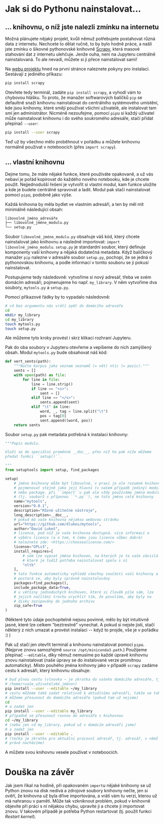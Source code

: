 # Jak si do Pythonu nainstalovat...

## ... knihovnu, o níž jste nalezli zmínku na internetu

Možná plánujete nějaký projekt, kvůli němuž potřebujete postahovat různá data z internetu. Nechcete to dělat ručně, to by bylo hodně práce, a našli jste zmínku o šikovné pythonovské knihovně [Scrapy](https://scrapy.org/), která masové stahování dat z internetu ulehčuje. Jenže ouha, není na Jupyteru centrálně nainstalovaná. To ale nevadí, můžete si ji přece nainstalovat sami!

Na [webu projektu](https://scrapy.org/) hned na první stránce naleznete pokyny pro instalaci. Sestávají z jediného příkazu:

```sh
pip install scrapy
```

Otevřete tedy terminál, zadáte `pip install scrapy`, a vyhodí vám to chybovou hlášku. To proto, že manažer softwarových balíčků `pip` se defaultně snaží knihovnu nainstalovat do centrálního systémového umístění, kde jsou knihovny, které smějí používat všichni uživatelé, ale instalovat tam smí jen administrátor. Nicméně nezoufejme, pomocí `pip`u si každý uživatel může nainstalovat knihovnu i do svého soukromého adresáře, stačí přidat přepínač `--user`:

```sh
pip install --user scrapy
```

Teď už by všechno mělo proběhnout v pořádku a můžete knihovnu normálně používat v noteboocích (přes `import scrapy`).

## ... vlastní knihovnu

Dejme tomu, že máte nějaké funkce, které používáte opakovaně, a už vás nebaví je pořád kopírovat do každého nového notebooku, kde je chcete použít. Nejjednodušší řešení je vytvořit si vlastní modul, kam funkce uložíte a kde je budete centrálně spravovat a ladit. Modul pak stačí nainstalovat pomocí `pip`u, podobně jako výše.

Každá knihovna by měla bydlet ve vlastním adresáři, a ten by měl mít minimálně následující obsah:

```sh
libovolné_jméno_adresáře
├── libovolné_jméno_modulu.py
└── setup.py
```

Soubor `libovolné_jméno_modulu.py` obsahuje váš kód, který chcete nainstalovat jako knihovnu a následně importovat: `import libovolné_jméno_modulu`. `setup.py` je standardní soubor, který definuje komponenty vaší knihovny a nějaká dodatečná metadata. Když balíčkový manažer `pip` nalezne v adresáře soubor `setup.py`, pochopí, že se jedná o pythonovskou knihovnu, a podle informací v tomto souboru se ji pokusí nainstalovat.

Postupujeme tedy následovně: vytvoříme si nový adresář, třeba ve svém domácím adresáři, pojmenujeme ho např. `my_library`. V něm vytvoříme dva soubory, `mytools.py` a `setup.py`.

Pomocí příkazové řádky by to vypadalo následovně:

```sh
# cd bez argumentu nás vrátí zpět do domácího adresáře
cd
mkdir my_library
cd my_library
touch mytools.py
touch setup.py
```

Ale můžeme tyto kroky provést i skrz klikací rozhraní Jupyteru.

Pak do oba soubory v Jupyteru otevřeme a vepíšeme do nich zamýšlený obsah. Modul `mytools.py` bude obsahovat náš kód:

```python
def vert_sents(path):
    """Načte korpus jako seznam seznamů (= vět) ntic (= pozic)."""
    sents = []
    with open(path) as file:
        for line in file:
            line = line.strip()
            if line == "<s>":
                sent = []
            elif line == "</s>":
                sents.append(sent)
            elif "\t" in line:
                word, _, tag = line.split("\t")
                pos = tag[0]
                sent.append((word, pos))
    return sents
```

Soubor `setup.py` pak metadata potřebná k instalaci knihovny:

```python
"""Popis modulu.

Uloží se do speciální proměnné __doc__, přes níž ho pak níže můžeme
předat funkci ``setup()``.

"""
from setuptools import setup, find_packages

setup(
    # jméno knihovny může být libovolné, v praxi je ale rozumné knihovnu
    # pojmenovat stejně jako její hlavní (v našem případě jediný) modul
    # nebo package. při ``import``u pak ale vždy používáme jména modulů
    # (tj. souborů s příponou ``*.py``), ne toto jméno celé knihovny
    name="mytools",
    version="0.0.1",
    description="Různé užitečné nástroje",
    long_description=__doc__,
    # pokud má vaše knihovna nějakou webovou stránku
    url="https://github.com/dlukes/mytools",
    author="David Lukeš",
    # licence, pod níž je vaše knihovna dostupná. více informací o
    # výběru licence (a o tom, k čemu jsou licence vůbec dobré)
    # naleznete zde: <https://choosealicense.com/>
    license="GPLv3",
    install_requires=[
        # sem lze vypsat jména knihoven, na kterých je ta vaše závislá a
        # které je tudíž potřeba nainstalovat spolu s ní
        "nltk"
    ],
    # tato funkce automaticky vyhledá všechny součásti vaší knihovny a
    # postará se, aby byly správně nainstalovány
    packages=find_packages(),
    include_package_data=True,
    # u většiny jednoduchých knihoven, které si člověk píše sám, lze
    # jejich načítání trochu urychlit tím, že povolíme, aby byly na
    # disku zazipovány do jednoho archivu
    zip_safe=True
)
```

(Některé tyto údaje pochopitelně nejsou povinné, mělo by být intuitivně jasné, které lze celkem "beztrestně" vynechat. A pokud si nejste jisti, stačí některý z nich umazat a provést instalaci -- když to projde, vše je v pořádku :) )

Pak už stačí jen otevřít terminál a knihovnu nainstalovat pomocí `pip`u. (Nejprve znovu samozřejmě `source /opt/miniconda3.path`.) Použijeme přepínač `--editable`, díky němuž nemusíme po každé úpravě knihovnu znovu nainstalovat (naše úpravy se do instalované verze promítnou automaticky). Místo pouhého jména knihovny jako v případě `scrapy` zadáme cestu k adresáři, který knihovnu obsahuje:

```sh
# buď plnou cestu (vlnovka ~ je zkratka do vašeho domácího adresáře, tj.
# /home/<vaše_uživatelské_jméno>)
pip install --user --editable ~/my_library
# cestu můžeme také zadat relativně k aktuálnímu adresáři, takže se taky
# můžeme přesunout do domácího adresáře (pokud tam už nejsme)
cd
# a zadat jen
pip install --user --editable my_library
# případně se přesunout rovnou do adresáře s knihovnou
cd ~/my_library
# (nebo jen cd my_library, pokud už v domácím adresáři jsme)
# a zadat jen
pip install --user --editable .
# (tečka je zkratka pro aktuální pracovní adresář, tj. adresář, v němž se
# právě nacházíme)
```

A můžete svou knihovnu vesele používat v noteboocích.

# Douška na závěr

Jak jsem říkal na hodině, při opakovaném `import`u nějaké knihovny se už Python znovu na disk nedívá a zdrojové soubory knihovny nečte, jen si ověří, že knihovna už byla dříve importována, a vrátí vám tu verzi, kterou už má nahranou v paměti. Může tak vzkniknout problém, pokud v knihovně objevíte při práci s ní nějakou chybu, upravíte ji a chcete ji importovat znovu. V takovém případě je potřeba Python restartovat (tj. použít funkci *Restart kernel*).